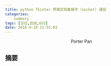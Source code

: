 ```yaml
---
title: python Tkinter 界面实现套接字（socket) 通信
categories:     
    summary    
tags: [日记,总结,GUI]
date: 2018-9-10 22:55:03
---
```


<center> Porter Pan </center>

## 摘要



<!-- more -->

